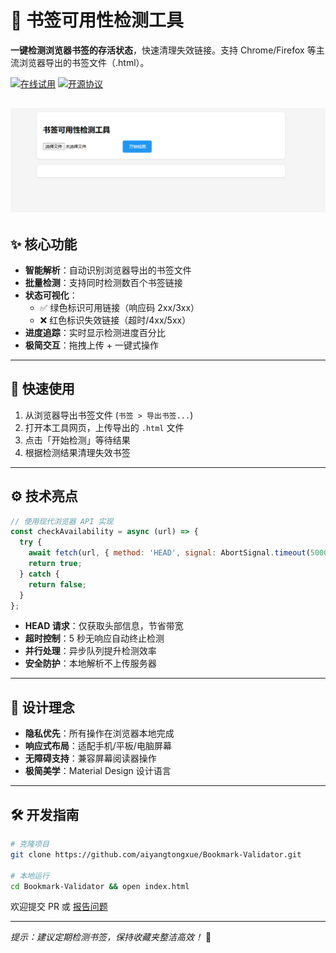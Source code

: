 # 🔖 书签可用性检测工具

**一键检测浏览器书签的存活状态**，快速清理失效链接。支持 Chrome/Firefox 等主流浏览器导出的书签文件（.html）。

[![在线试用](https://img.shields.io/badge/在线试用-点击体验-blue)](https://aiyangtongxue.github.io/Bookmark-Validator) 
[![开源协议](https://img.shields.io/github/license/aiyangtongxue/Bookmark-Validator)](LICENSE)

![界面截图](第一个版本图片.png)
---

## ✨ 核心功能

- **智能解析**：自动识别浏览器导出的书签文件
- **批量检测**：支持同时检测数百个书签链接
- **状态可视化**：
  - ✅ 绿色标识可用链接（响应码 2xx/3xx）
  - ❌ 红色标识失效链接（超时/4xx/5xx）
- **进度追踪**：实时显示检测进度百分比
- **极简交互**：拖拽上传 + 一键式操作

---

## 🚀 快速使用

1. 从浏览器导出书签文件 (`书签 > 导出书签...`)
2. 打开本工具网页，上传导出的 `.html` 文件
3. 点击「开始检测」等待结果
4. 根据检测结果清理失效书签

---

## ⚙️ 技术亮点

```javascript
// 使用现代浏览器 API 实现
const checkAvailability = async (url) => {
  try {
    await fetch(url, { method: 'HEAD', signal: AbortSignal.timeout(5000) });
    return true;
  } catch {
    return false;
  }
};
```

- **HEAD 请求**：仅获取头部信息，节省带宽
- **超时控制**：5 秒无响应自动终止检测
- **并行处理**：异步队列提升检测效率
- **安全防护**：本地解析不上传服务器

---

## 🌈 设计理念

- **隐私优先**：所有操作在浏览器本地完成
- **响应式布局**：适配手机/平板/电脑屏幕
- **无障碍支持**：兼容屏幕阅读器操作
- **极简美学**：Material Design 设计语言

---

## 🛠️ 开发指南

```bash
# 克隆项目
git clone https://github.com/aiyangtongxue/Bookmark-Validator.git

# 本地运行
cd Bookmark-Validator && open index.html
```

欢迎提交 PR 或 [报告问题](https://github.com/aiyangtongxue/Bookmark-Validator/issues)

---

*提示：建议定期检测书签，保持收藏夹整洁高效！* 🧹
